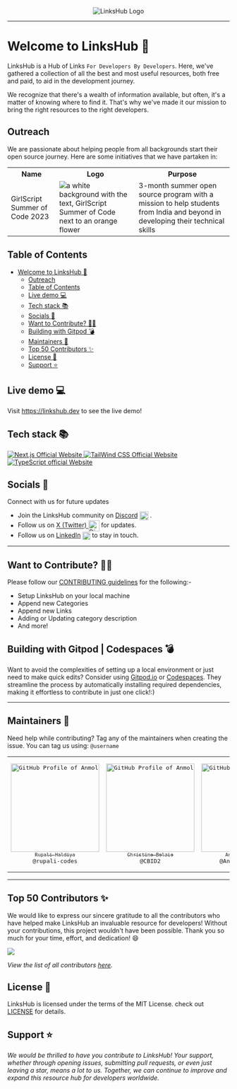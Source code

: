 <article align="center">
<img src="https://user-images.githubusercontent.com/78981177/232279811-a219b1b5-6383-4ace-9614-24c6b258fec0.png" alt="LinksHub Logo" />
</article><hr>

<a name="welcome-to-linkshub"></a>

# Welcome to LinksHub 👋

LinksHub is a Hub of Links `For Developers By Developers`. Here, we've gathered a collection of all the best and most useful resources, both free and paid, to aid in the development journey.

We recognize that there's a wealth of information available, but often, it's a matter of knowing where to find it. That's why we've made it our mission to bring the right resources to the right developers.
<a name="Outreach"></a>

## Outreach

We are passionate about helping people from all backgrounds start their open source journey. Here are some initiatives that we have partaken in:
 <table>
  <tr>
    <th>Name</th>
    <th>Logo</th>
    <th>Purpose</th>
  </tr>
  <tr>
    <td>GirlScript Summer of Code 2023 </td>
    <td><img src="https://github.com/rupali-codes/LinksHub/assets/105683440/3ce6a1f0-0b6a-44e5-9a78-842bae0a670d" alt="a white background with the text, GirlScript Summer of Code next to an orange flower"></td>
    <td>  3-month summer
open source program with a mission to help students from India and beyond in developing their technical skills </td>
  </tr>
</table>


## Table of Contents

- [Welcome to LinksHub 👋](#welcome-to-linkshub-)
  - [Outreach](#outreach)
  - [Table of Contents](#table-of-contents)
  - [Live demo 💻](#live-demo-)
  - [Tech stack 📚](#tech-stack-)
  - [Socials 📱](#socials-)
  - [Want to Contribute? 👩‍💻](#want-to-contribute-)
  - [Building with Gitpod 💣](#building-with-gitpod--codespaces-)
  - [Maintainers 🤝](#maintainers-)
  - [Top 50 Contributors ✨](#top-50-contributors-)
  - [License 📝](#license-)
  - [Support ⭐](#support-)

<a name="demo"></a>
## Live demo 💻

Visit https://linkshub.dev to see the live demo!

<a name="tech-stack"></a>

## Tech stack 📚

<p>
  <a href="https://nextjs.org/">
    <img src="https://img.shields.io/badge/Next.js-7c3aed?style=for-the-badge&logo=next.js&logoColor=white" alt="Next.js Official Website"/>
  </a>
  <a href="https://tailwindcss.com/">
    <img src="https://img.shields.io/badge/tailwind_css-7c3aed?style=for-the-badge&logo=tailwindcss&logoColor=white" alt="TailWind CSS Official Website"/>
  </a>
  <a href="https://www.typescriptlang.org/">
    <img src="https://img.shields.io/badge/typescript-7c3aed?style=for-the-badge&logo=typescript&logoColor=white" alt="TypeScript official Website"/>
  </a>
</p>

<a name="socials"></a>

## Socials 📱

Connect with us for future updates

- Join the LinksHub community on [Discord](https://discord.com/invite/NvK67YnJX5) <img src="https://github.com/shelar1423/DocsGPT/assets/82649533/bbd74228-f41f-4194-8fe2-531f7b29d61f" alt="Discord" width="20" height="20"  align="center"> .
- Follow us on [X (Twitter) ](https://twitter.com/the_linkshub) <img src="https://uxwing.com/wp-content/themes/uxwing/download/brands-and-social-media/x-social-media-logo-icon.png" alt="Discord" width="25" height="25"  align="center"> 
 for updates. 
- Follow us on [LinkedIn](https://www.linkedin.com/company/linkshub-dev/) <img src="https://github.com/shelar1423/LinksHub/assets/82649533/08ffebb8-68a1-4cd1-9078-97f284de5cef" alt="Discord" width="18" height="18"  align="center">  to stay in touch.


---

<a name="want-to-contribute"></a>

## Want to Contribute? 👩‍💻

Please follow our [CONTRIBUTING guidelines](https://github.com/rupali-codes/LinksHub/blob/main/CONTRIBUTING.md) for the following:-

- Setup LinksHub on your local machine
- Append new Categories
- Append new Links
- Adding or Updating category description
- And more!


<a name="building-with-gitpod"></a>

## Building with Gitpod | Codespaces 💣

Want to avoid the complexities of setting up a local environment or just need to make quick edits? Consider using [Gitpod.io](https://gitpod.io/#https://github.com/rupali-codes/LinksHub) or [Codespaces](https://codespaces.new/rupali-codes/LinksHub). They streamline the process by automatically installing required dependencies, making it effortless to contribute in just one click!:)

---

## Maintainers 🤝

Need help while contributing? Tag any of the maintainers when creating the issue. You can tag us using: `@username`

<table>
<tr>
<td align="center" width="200"><pre><a href="https://github.com/rupali-codes"><img src="https://avatars.githubusercontent.com/u/78981177?v=4" width="200" alt="GitHub Profile of Anmol Baranwal" /><br><sub>Rupali Haldiya</sub></a><br>@rupali-codes</pre></td>
<td align="center" width="200"><pre><a href="https://github.com/CBID2"><img src="https://avatars.githubusercontent.com/u/105683440?v=4" width="200" alt="GitHub Profile of Anmol Baranwal" /><br><sub>Christine Belzie</sub></a><br>@CBID2</pre></td>
<td align="center" width="200"><pre><a href="https://github.com/Anmol-Baranwal"><img src="https://avatars.githubusercontent.com/u/74038190?v=4" width="200" alt="GitHub Profile of Anmol Baranwal" /><br><sub>Anmol Baranwal</sub></a><br>@Anmol-Baranwal</pre></td>

</tr>
</table>



---

<a name="our-contributors"></a>

## Top 50 Contributors ✨

We would like to express our sincere gratitude to all the contributors who have helped make LinksHub an invaluable resource for developers! Without your contributions, this project wouldn't have been possible. Thank you so much for your time, effort, and dedication! 😄

<a href="https://github.com/rupali-codes/LinksHub/graphs/contributors">
  <img src="https://contrib.rocks/image?max=50&repo=rupali-codes/LinksHub" />
</a>

_View the list of all contributors [here](https://github.com/rupali-codes/LinksHub/graphs/contributors)._

<a name="license"></a>

## License 📝

LinksHub is licensed under the terms of the MIT License. check out [LICENSE](https://github.com/rupali-codes/LinksHub/blob/main/LICENSE) for details.

<a name="support"></a>

## Support ⭐

_We would be thrilled to have you contribute to LinksHub! Your support, whether through opening issues, submitting pull requests, or even just leaving a star, means a lot to us. Together, we can continue to improve and expand this resource hub for developers worldwide._
